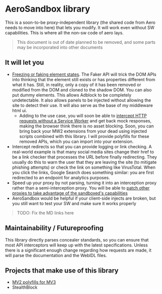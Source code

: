 # AeroSandbox library

This is a soon-to-be proxy-independent library (the shared code from Aero needs to move into here) that lets you modify. It will work even without SW capabilities. This is where all the non-sw code of aero lays.

> This document is out of date planned to be removed, and some parts may be incorporated into other documents

## It will let you

- [Freezing or faking element states](./docs/Faker%20API.md). The Faker API will trick the DOM APIs into thinking that the element still exists or has properties different from what it has. Still, in reality, only a copy of it has been removed or modified from the DOM and cloned to the shadow DOM. You can also put dummy elements. This allows Adblock to be completely undetectable. It also allows panels to be injected without allowing the site to detect their use. It will also serve as the base of my middleware html ui.
  - Adding to the use case, you will soon be able to [intercept HTTP requests without a Service Worker](src/API/SW-less/README.md) and get back mock responses, making the browser think there is no asset blocking. Soon, you can bring back your MW2 extensions from your dead using injected scripts combined with this library. I will provide polyfills for these removed APIs, which you can import into your extension.
- Intercept redirects so that you can provide logging or link checking. A real-world example is that many social media sites change their href to be a link checker that processes the URL before finally redirecting. They usually do this to warn the user that they are leaving the site (to mitigate phishing attempts) or check the link on something like VirusTotal. When you click the links, Google Search does something similar: you are first redirected to an endpoint for analytics purposes.
- Speed up your proxy by not parsing, turning it into an interception proxy rather than a semi-interception proxy. You will be able to [patch other proxies to take advantage of the sandboxed's capabilities](#shims-for-alternative-proxies)
- AeroSandbox would be helpful if your client-side injects are broken, but you still want to test your SW and make sure it works properly

> TODO: Fix the MD links here

## Maintainability / Futureproofing

This library directly parses concealer standards, so you can ensure that most API interceptors will keep up with the latest specifications. Unless there is a significant enough change regarding how requests are made, it will parse the documentation and the WebIDL files.

## Projects that make use of this library

- [MV2 polyfills for MV3](https://github.com/VyperGroup/MV2-polyfill)
- StealthBlock
